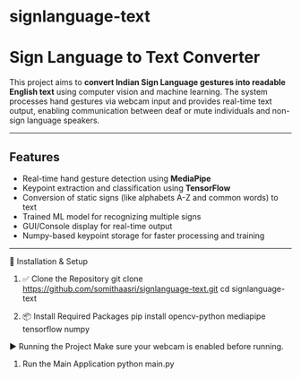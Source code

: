 ﻿# signlanguage-text
# Sign Language to Text Converter 

This project aims to **convert Indian Sign Language gestures into readable English text** using computer vision and machine learning. The system processes hand gestures via webcam input and provides real-time text output, enabling communication between deaf or mute individuals and non-sign language speakers.

---

## Features

- Real-time hand gesture detection using **MediaPipe**
- Keypoint extraction and classification using **TensorFlow**
- Conversion of static signs (like alphabets A-Z and common words) to text
- Trained ML model for recognizing multiple signs
- GUI/Console display for real-time output
- Numpy-based keypoint storage for faster processing and training

---

🔧 Installation & Setup

1. ✅ Clone the Repository
   git clone https://github.com/somithaasri/signlanguage-text.git
   cd signlanguage-text

2. 📦 Install Required Packages
   pip install opencv-python mediapipe tensorflow numpy

▶️ Running the Project
Make sure your webcam is enabled before running.

1. Run the Main Application
   python main.py








